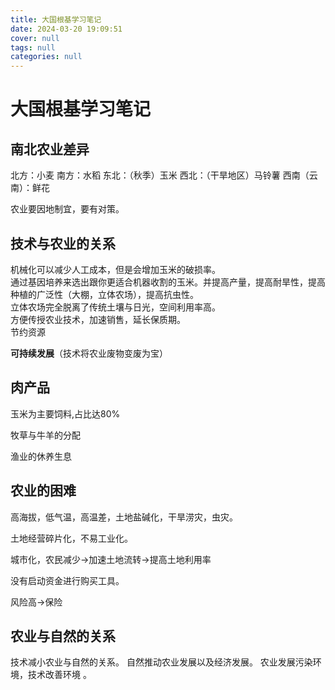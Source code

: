 ```yaml
---
title: 大国根基学习笔记
date: 2024-03-20 19:09:51
cover: null
tags: null
categories: null
---
```

# 大国根基学习笔记
## 南北农业差异
北方：小麦
南方：水稻
东北：（秋季）玉米
西北：（干旱地区）马铃薯
西南（云南）：鲜花

农业要因地制宜，要有对策。

## 技术与农业的关系

机械化可以减少人工成本，但是会增加玉米的破损率。  
通过基因培养来选出跟你更适合机器收割的玉米。并提高产量，提高耐旱性，提高种植的广泛性（大棚，立体农场），提高抗虫性。	  
立体农场完全脱离了传统土壤与日光，空间利用率高。  
方便传授农业技术，加速销售，延长保质期。  
节约资源  


**可持续发展**（技术将农业废物变废为宝）  

## 肉产品
玉米为主要饲料,占比达80%	  

牧草与牛羊的分配

渔业的休养生息

## 农业的困难

高海拔，低气温，高温差，土地盐碱化，干旱涝灾，虫灾。

土地经营碎片化，不易工业化。

城市化，农民减少->加速土地流转->提高土地利用率

没有启动资金进行购买工具。

风险高->保险

## 农业与自然的关系

技术减小农业与自然的关系。
自然推动农业发展以及经济发展。
农业发展污染环境，技术改善环境	。

